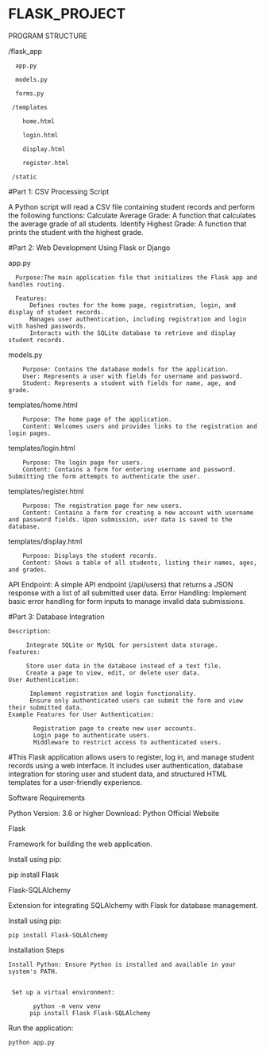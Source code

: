 # FLASK_PROJECT

PROGRAM STRUCTURE
   
   /flask_app
      
      app.py
      
      models.py
      
      forms.py
     
     /templates
        
        home.html
        
        login.html
        
        display.html
       
        register.html
     
     /static

#Part 1: CSV Processing Script
  
  A Python script will read a CSV file containing student records and perform the following functions:
  Calculate Average Grade: A function that calculates the average grade of all students.
  Identify Highest Grade: A function that prints the student with the highest grade.

#Part 2: Web Development Using Flask or Django
   
  app.py

      Purpose:The main application file that initializes the Flask app and handles routing.
      
      Features:
          Defines routes for the home page, registration, login, and display of student records.
          Manages user authentication, including registration and login with hashed passwords.
          Interacts with the SQLite database to retrieve and display student records.
   
   models.py
        
        Purpose: Contains the database models for the application.
        User: Represents a user with fields for username and password.
        Student: Represents a student with fields for name, age, and grade.
  
   templates/home.html
        
        Purpose: The home page of the application.
        Content: Welcomes users and provides links to the registration and login pages.
  
   templates/login.html
        
        Purpose: The login page for users.
        Content: Contains a form for entering username and password. Submitting the form attempts to authenticate the user.
  
   templates/register.html
        
        Purpose: The registration page for new users.
        Content: Contains a form for creating a new account with username and password fields. Upon submission, user data is saved to the database.
   
   templates/display.html
       
        Purpose: Displays the student records.
        Content: Shows a table of all students, listing their names, ages, and grades.
  
  API Endpoint:
         A simple API endpoint (/api/users) that returns a JSON response with a list of all submitted user data.
  Error Handling:
          Implement basic error handling for form inputs to manage invalid data submissions.

#Part 3: Database Integration
    
    Description:
         
         Integrate SQLite or MySQL for persistent data storage.
    Features:
        
         Store user data in the database instead of a text file.
         Create a page to view, edit, or delete user data.
    User Authentication:
          
          Implement registration and login functionality.
          Ensure only authenticated users can submit the form and view their submitted data.
    Example Features for User Authentication:
          
           Registration page to create new user accounts.
           Login page to authenticate users.
           Middleware to restrict access to authenticated users.

#This Flask application allows users to register, log in, and manage student records using a web interface. It includes user authentication, database integration for storing user and student data, and structured HTML templates for a user-friendly experience.

Software Requirements

Python
  Version: 3.6 or higher
  Download: Python Official Website

Flask
  
  Framework for building the web application.

Install using pip:
  
  pip install Flask

Flask-SQLAlchemy
   
   Extension for integrating SQLAlchemy with Flask for database management.

Install using pip:
    
    pip install Flask-SQLAlchemy

Installation Steps
    
    Install Python: Ensure Python is installed and available in your system's PATH.


     Set up a virtual environment:
           
           python -m venv venv
          pip install Flask Flask-SQLAlchemy

Run the application:
    
    python app.py


     

    




